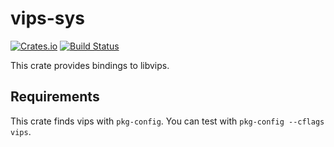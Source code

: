 # vips-sys
[![Crates.io](https://img.shields.io/crates/v/vips-sys.svg)](https://crates.io/crates/vips-sys)
[![Build Status](https://travis-ci.org/elbaro/vips-sys.svg?branch=master)](https://travis-ci.org/elbaro/vips-sys)

This crate provides bindings to libvips.

## Requirements
This crate finds vips with `pkg-config`.
You can test with `pkg-config --cflags vips`.
